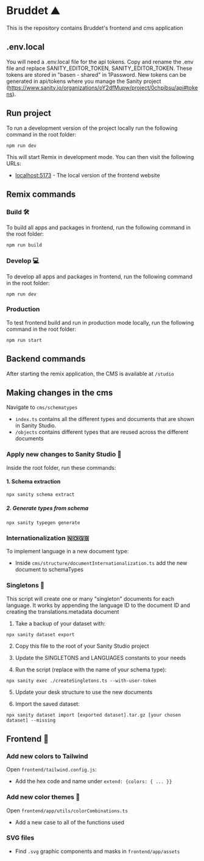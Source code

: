 # Bruddet ⛰

This is the repository contains Bruddet's frontend and cms application

## .env.local
You will need a .env.local file for the api tokens. Copy and rename the .env file and replace SANITY_EDITOR_TOKEN, SANITY_EDITOR_TOKEN. These tokens are stored in "basen - shared" in 1Password. New tokens can be generated in api/tokens where you manage the Sanity project (https://www.sanity.io/organizations/oY2dfMupw/project/0chpibsu/api#tokens). 

## Run project
To run a development version of the project locally run the following command in the root folder:
```
npm run dev
```
This will start Remix in development mode. You can then visit the following URLs:

- [localhost:5173](http://localhost:5173) - The local version of the frontend website

## Remix commands

### Build 🛠️

To build all apps and packages in frontend, run the following command in the root folder:

```
npm run build
```

### Develop 💻

To develop all apps and packages in frontend, run the following command in the root folder:
```
npm run dev
```

### Production
To test frontend build and run in production mode locally, run the following command in the root folder:
```
npm run start
```

## Backend commands

After starting the remix application, the CMS is available at  ```/studio```

## Making changes in the cms

Navigate to `cms/schematypes`

- `index.ts` contains all the different types and documents that are shown in Sanity Studio.
- `/objects` contains different types that are reused across the different documents

### Apply new changes to Sanity Studio 📂

Inside the root folder, run these commands:

#### 1. Schema extraction

```
npx sanity schema extract
```

##### 2. Generate types from schema

```
npx sanity typegen generate
```

### Internationalization 🇳🇴🇬🇧

To implement language in a new document type:

- Inside `cms/structure/documentInternationalization.ts` add the new document to schemaTypes

### Singletons 📄

This script will create one or many "singleton" documents for each language. It works by appending the language ID to the document ID and creating the translations.metadata document

1. Take a backup of your dataset with:

```
npx sanity dataset export
```

2. Copy this file to the root of your Sanity Studio project

3. Update the SINGLETONS and LANGUAGES constants to your needs

4. Run the script (replace <schema-type> with the name of your schema type):

```
npx sanity exec ./createSingletons.ts --with-user-token
```

5. Update your desk structure to use the new documents

6. Import the saved dataset:

```
npx sanity dataset import [exported dataset].tar.gz [your chosen dataset] --missing
```

## Frontend 💅

### Add new colors to Tailwind

Open `frontend/tailwind.config.js`:

- Add the hex code and name under ```extend: {colors: { ... }}```

### Add new color themes 🎨

Open `frontend/app/utils/colorCombinations.ts`

- Add a new case to all of the functions used

### SVG files

- Find `.svg` graphic components and masks in `frontend/app/assets`
